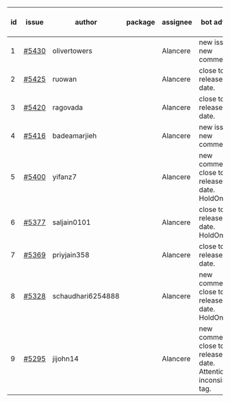 | id | issue | author | package | assignee | bot advice | created date of issue | target release date | date from target |
| ------ | ------ | ------ | ------ | ------ | ------ | ------ | ------ | :-----: |
| 1 | [#5430](https://github.com/Azure/sdk-release-request/issues/5430) | olivertowers |  | Alancere | new issue. new comment. | 08-19 | 09-27 |  |
| 2 | [#5425](https://github.com/Azure/sdk-release-request/issues/5425) | ruowan |  | Alancere | close to release date. | 08-16 | 08-23 | 1 |
| 3 | [#5420](https://github.com/Azure/sdk-release-request/issues/5420) | ragovada |  | Alancere | close to release date. | 08-13 | 08-23 | 1 |
| 4 | [#5416](https://github.com/Azure/sdk-release-request/issues/5416) | badeamarjieh |  | Alancere | new issue. new comment. | 08-12 | 09-26 |  |
| 5 | [#5400](https://github.com/Azure/sdk-release-request/issues/5400) | yifanz7 |  | Alancere | new comment. close to release date. HoldOn. | 08-07 | 08-22 | 0 |
| 6 | [#5377](https://github.com/Azure/sdk-release-request/issues/5377) | saljain0101 |  | Alancere | close to release date. HoldOn. | 07-26 | 08-22 | 0 |
| 7 | [#5369](https://github.com/Azure/sdk-release-request/issues/5369) | priyjain358 |  | Alancere | close to release date. | 07-24 | 08-22 | 0 |
| 8 | [#5328](https://github.com/Azure/sdk-release-request/issues/5328) | schaudhari6254888 |  | Alancere | new comment. close to release date. HoldOn. | 07-10 | 08-23 | 1 |
| 9 | [#5295](https://github.com/Azure/sdk-release-request/issues/5295) | jijohn14 |  | Alancere | new comment. close to release date. Attention to inconsistent tag. | 06-25 | 08-23 | 1 |

